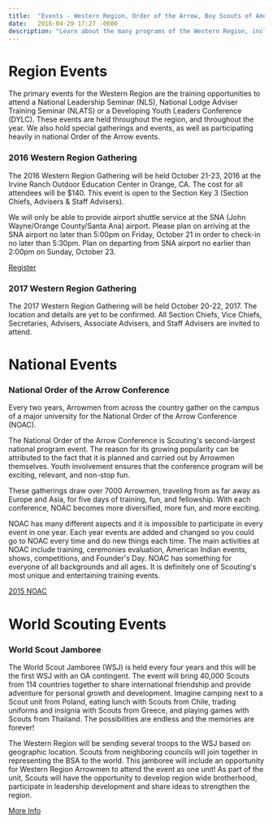 ```yaml
---
title:  "Events - Western Region, Order of the Arrow, Boy Scouts of America"
date:   2016-04-29 17:27 -0600
description: "Learn about the many programs of the Western Region, including awards, events and training opportunities."
---
```


# Region Events

The primary events for the Western Region are the training opportunities to attend a National Leadership Seminar (NLS), National Lodge Adviser Training Seminar (NLATS) or a Developing Youth Leaders Conference (DYLC). These events are held throughout the region, and throughout the year. We also hold special gatherings and events, as well as participating heavily in national Order of the Arrow events.

### 2016 Western Region Gathering

The 2016 Western Region Gathering will be held October 21-23, 2016 at the Irvine Ranch Outdoor Education Center in Orange, CA. The cost for all attendees will be $140. This event is open to the Section Key 3 (Section Chiefs, Advisers & Staff Advisers).

We will only be able to provide airport shuttle service at the SNA (John Wayne/Orange County/Santa Ana) airport. Please plan on arriving at the SNA airport no later than 5:00pm on Friday, October 21 in order to check-in no later than 5:30pm. Plan on departing from SNA airport no earlier than 2:00pm on Sunday, October 23.

<a href="https://reservations.scouting.org/profile/form/index.cfm?PKformID=0x58065ac88" class="btn btn-default">Register</a>

### 2017 Western Region Gathering

The 2017 Western Region Gathering will be held October 20-22, 2017. The location and details are yet to be confirmed. All Section Chiefs, Vice Chiefs, Secretaries, Advisers, Associate Advisers, and Staff Advisers are invited to attend.

# National Events

### National Order of the Arrow Conference

Every two years, Arrowmen from across the country gather on the campus of a major university for the National Order of the Arrow Conference (NOAC).

The National Order of the Arrow Conference is Scouting's second-largest national program event. The reason for its growing popularity can be attributed to the fact that it is planned and carried out by Arrowmen themselves. Youth involvement ensures that the conference program will be exciting, relevant, and non-stop fun.

These gatherings draw over 7000 Arrowmen, traveling from as far away as Europe and Asia, for five days of training, fun, and fellowship. With each conference, NOAC becomes more diversified, more fun, and more exciting.

NOAC has many different aspects and it is impossible to participate in every event in one year. Each year events are added and changed so you could go to NOAC every time and do new things each time. The main activities at NOAC include training, ceremonies evaluation, American Indian events, shows, competitions, and Founder's Day. NOAC has something for everyone of all backgrounds and all ages. It is definitely one of Scouting's most unique and entertaining training events.

<a href="http://www.noac2015.org/" class="btn btn-default">2015 NOAC</a>

# World Scouting Events

### World Scout Jamboree

The World Scout Jamboree (WSJ) is held every four years and this will be the first WSJ with an OA contingent. The event will bring 40,000 Scouts from 114 countries together to share international friendship and provide adventure for personal growth and development. Imagine camping next to a Scout unit from Poland, eating lunch with Scouts from Chile, trading uniforms and insignia with Scouts from Greece, and playing games with Scouts from Thailand. The possibilities are endless and the memories are forever!

The Western Region will be sending several troops to the WSJ based on geographic location. Scouts from neighboring councils will join together in representing the BSA to the world. This jamboree will include an opportunity for Western Region Arrowmen to attend the event as one unit! As part of the unit, Scouts will have the opportunity to develop region wide brotherhood, participate in leadership development and share ideas to strengthen the region.

<a href="http://www.scouting.org/worldjamboree.aspx" class="btn btn-default">More Info</a>